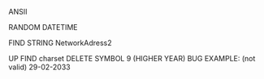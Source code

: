 ANSII

RANDOM DATETIME



FIND STRING
NetworkAdress2

UP
FIND
charset 
DELETE SYMBOL 9 (HIGHER YEAR) BUG
EXAMPLE: (not valid) 
29-02-2033
